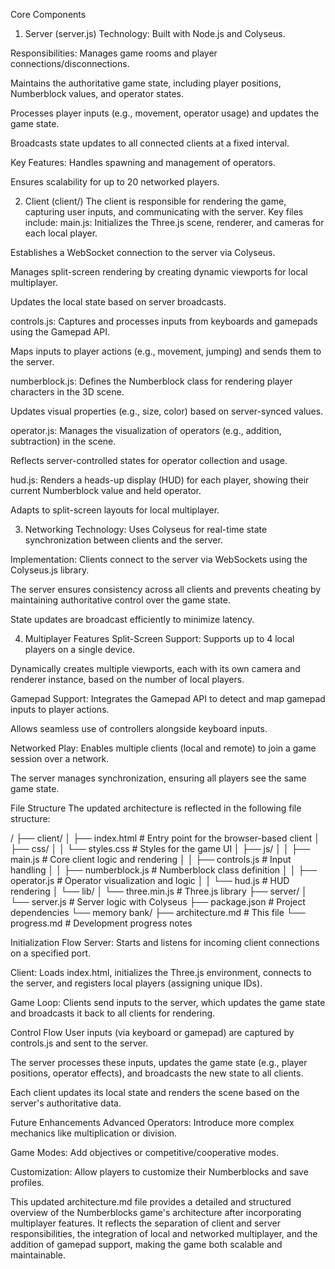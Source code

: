 Core Components
1. Server (server.js)
Technology: Built with Node.js and Colyseus.

Responsibilities:
Manages game rooms and player connections/disconnections.

Maintains the authoritative game state, including player positions, Numberblock values, and operator states.

Processes player inputs (e.g., movement, operator usage) and updates the game state.

Broadcasts state updates to all connected clients at a fixed interval.

Key Features:
Handles spawning and management of operators.

Ensures scalability for up to 20 networked players.

2. Client (client/)
The client is responsible for rendering the game, capturing user inputs, and communicating with the server. Key files include:
main.js:
Initializes the Three.js scene, renderer, and cameras for each local player.

Establishes a WebSocket connection to the server via Colyseus.

Manages split-screen rendering by creating dynamic viewports for local multiplayer.

Updates the local state based on server broadcasts.

controls.js:
Captures and processes inputs from keyboards and gamepads using the Gamepad API.

Maps inputs to player actions (e.g., movement, jumping) and sends them to the server.

numberblock.js:
Defines the Numberblock class for rendering player characters in the 3D scene.

Updates visual properties (e.g., size, color) based on server-synced values.

operator.js:
Manages the visualization of operators (e.g., addition, subtraction) in the scene.

Reflects server-controlled states for operator collection and usage.

hud.js:
Renders a heads-up display (HUD) for each player, showing their current Numberblock value and held operator.

Adapts to split-screen layouts for local multiplayer.

3. Networking
Technology: Uses Colyseus for real-time state synchronization between clients and the server.

Implementation:
Clients connect to the server via WebSockets using the Colyseus.js library.

The server ensures consistency across all clients and prevents cheating by maintaining authoritative control over the game state.

State updates are broadcast efficiently to minimize latency.

4. Multiplayer Features
Split-Screen Support:
Supports up to 4 local players on a single device.

Dynamically creates multiple viewports, each with its own camera and renderer instance, based on the number of local players.

Gamepad Support:
Integrates the Gamepad API to detect and map gamepad inputs to player actions.

Allows seamless use of controllers alongside keyboard inputs.

Networked Play:
Enables multiple clients (local and remote) to join a game session over a network.

The server manages synchronization, ensuring all players see the same game state.

File Structure
The updated architecture is reflected in the following file structure:

/
├── client/
│   ├── index.html          # Entry point for the browser-based client
│   ├── css/
│   │   └── styles.css      # Styles for the game UI
│   ├── js/
│   │   ├── main.js         # Core client logic and rendering
│   │   ├── controls.js     # Input handling
│   │   ├── numberblock.js  # Numberblock class definition
│   │   ├── operator.js     # Operator visualization and logic
│   │   └── hud.js          # HUD rendering
│   └── lib/
│       └── three.min.js    # Three.js library
├── server/
│   └── server.js           # Server logic with Colyseus
├── package.json            # Project dependencies
└── memory bank/
    ├── architecture.md     # This file
    └── progress.md         # Development progress notes

Initialization Flow
Server: Starts and listens for incoming client connections on a specified port.

Client: Loads index.html, initializes the Three.js environment, connects to the server, and registers local players (assigning unique IDs).

Game Loop: Clients send inputs to the server, which updates the game state and broadcasts it back to all clients for rendering.

Control Flow
User inputs (via keyboard or gamepad) are captured by controls.js and sent to the server.

The server processes these inputs, updates the game state (e.g., player positions, operator effects), and broadcasts the new state to all clients.

Each client updates its local state and renders the scene based on the server's authoritative data.

Future Enhancements
Advanced Operators: Introduce more complex mechanics like multiplication or division.

Game Modes: Add objectives or competitive/cooperative modes.

Customization: Allow players to customize their Numberblocks and save profiles.

This updated architecture.md file provides a detailed and structured overview of the Numberblocks game's architecture after incorporating multiplayer features. It reflects the separation of client and server responsibilities, the integration of local and networked multiplayer, and the addition of gamepad support, making the game both scalable and maintainable.

